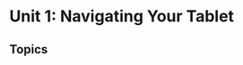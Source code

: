 # Unit 1: Navigating Your Tablet

## Topics

<VitepressCardContainer :cols="2">
    <VitepressCard
        icon="ph:keyboard-duotone"
        iconColor="#30a46c"
        title="1.1 The Keyboard"
        body="Keyboards allow you to type text into your tablet. This section covers the basics of using a keyboard."
        link="./1.1-the-keyboard"
        linkText="Go to section"
    />
    <VitepressCard
        icon="ph:info-duotone"
        iconColor="#30a46c"
        title="1.2 Terminology"
        body="This section covers the basic terms and concepts that may come up later in the content."
        link="./1.2-terminology"
        linkText="Go to section"
    />
    <VitepressCard
        icon="mingcute:emoji-line"
        iconColor="#30a46c"
        title="1.3 Icons"
        body="The tablet will use small pictures and symbols to represent different things. This section covers a few of them."
        link="./1.3-icons"
        linkText="Go to section"
    />
    <VitepressCard
        icon="ic:round-accessibility"
        iconColor="#30a46c"
        title="1.4 Accessibility"
        body="This section covers steps you can take to make your tablet easier to use, such as making the text larger."
        link="./1.4-accessibility"
        linkText="Go to section"
    />

</VitepressCardContainer>